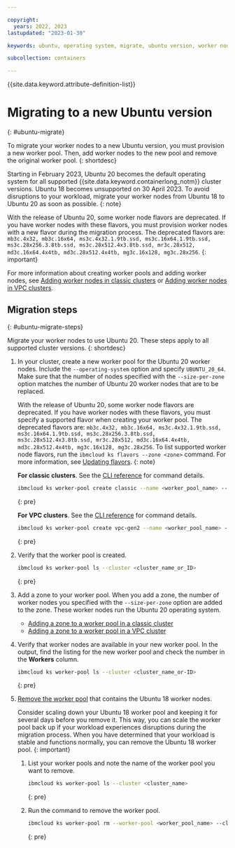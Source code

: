 ```yaml
---

copyright:
  years: 2022, 2023
lastupdated: "2023-01-30"

keywords: ubuntu, operating system, migrate, ubuntu version, worker nodes

subcollection: containers

---
```


{{site.data.keyword.attribute-definition-list}}



# Migrating to a new Ubuntu version
{: #ubuntu-migrate}

To migrate your worker nodes to a new Ubuntu version, you must provision a new worker pool. Then, add worker nodes to the new pool and remove the original worker pool. 
{: shortdesc}

Starting in February 2023, Ubuntu 20 becomes the default operating system for all supported {{site.data.keyword.containerlong_notm}} cluster versions. Ubuntu 18 becomes unsupported on 30 April 2023. To avoid disruptions to your workload, migrate your worker nodes from Ubuntu 18 to Ubuntu 20 as soon as possible.
{: note}

With the release of Ubuntu 20, some worker node flavors are deprecated. If you have worker nodes with these flavors, you must provision worker nodes with a new flavor during the migration process. The deprecated flavors are: `mb3c.4x32, mb3c.16x64, ms3c.4x32.1.9tb.ssd, ms3c.16x64.1.9tb.ssd, ms3c.28x256.3.8tb.ssd, ms3c.28x512.4x3.8tb.ssd, mr3c.28x512, md3c.16x64.4x4tb, md3c.28x512.4x4tb, mg3c.16x128, mg3c.28x256`.
{: important}

For more information about creating worker pools and adding worker nodes, see [Adding worker nodes in classic clusters](/docs/containers?topic=containers-add_workers) or [Adding worker nodes in VPC clusters](/docs/containers?topic=containers-add_workers#vpc_pools).

## Migration steps
{: #ubuntu-migrate-steps}

Migrate your worker nodes to use Ubuntu 20. These steps apply to all supported cluster versions.
{: shortdesc}

1. In your cluster, create a new worker pool for the Ubuntu 20 worker nodes. Include the `--operating-system` option and specify `UBUNTU_20_64`. Make sure that the number of nodes specified with the `--size-per-zone` option matches the number of Ubuntu 20 worker nodes that are to be replaced.

    With the release of Ubuntu 20, some worker node flavors are deprecated. If you have worker nodes with these flavors, you must specify a supported flavor when creating your worker pool. The deprecated flavors are: `mb3c.4x32, mb3c.16x64, ms3c.4x32.1.9tb.ssd, ms3c.16x64.1.9tb.ssd, ms3c.28x256.3.8tb.ssd, ms3c.28x512.4x3.8tb.ssd, mr3c.28x512, md3c.16x64.4x4tb, md3c.28x512.4x4tb, mg3c.16x128, mg3c.28x256`. To list supported worker node flavors, run the `ibmcloud ks flavors --zone <zone>` command. For more information, see [Updating flavors](/docs/containers?topic=containers-update#machine_type).
    {: note}

    **For classic clusters**. See the [CLI reference](/docs/containers?topic=containers-kubernetes-service-cli#cs_worker_pool_create) for command details.

    ```sh
    ibmcloud ks worker-pool create classic --name <worker_pool_name> --cluster <cluster_name_or_ID> --flavor <flavor> --operating-system UBUNTU_20_64 --size-per-zone <number_of_workers_per_zone> 
    ```
    {: pre}

    **For VPC clusters**. See the [CLI reference](/docs/containers?topic=containers-kubernetes-service-cli#cli_worker_pool_create_vpc_gen2) for command details.

    ```sh
    ibmcloud ks worker-pool create vpc-gen2 --name <worker_pool_name> --cluster <cluster_name_or_ID> --flavor <flavor> --operating-system UBUNTU_20_64 --size-per-zone <number_of_workers_per_zone> 
    ```
    {: pre}

1. Verify that the worker pool is created.

    ```sh
    ibmcloud ks worker-pool ls --cluster <cluster_name_or_ID>
    ```
    {: pre}

1. Add a zone to your worker pool. When you add a zone, the number of worker nodes you specified with the `--size-per-zone` option are added to the zone. These worker nodes run the Ubuntu 20 operating system. 
    * [Adding a zone to a worker pool in a classic cluster](/docs/containers?topic=containers-add_workers#add_zone)
    * [Adding a zone to a worker pool in a VPC cluster](/docs/containers?topic=containers-add_workers#vpc_add_zone)

1. Verify that worker nodes are available in your new worker pool. In the output, find the listing for the new worker pool and check the number in the **Workers** column.
    ```sh
    ibmcloud ks worker-pool ls --cluster <cluster_name_or-ID>
    ```
    {: pre}

1. [Remove the worker pool](/docs/containers?topic=containers-kubernetes-service-cli#cs_worker_pool_rm) that contains the Ubuntu 18 worker nodes. 

    Consider scaling down your Ubuntu 18 worker pool and keeping it for several days before you remove it. This way, you can scale the worker pool back up if your workload experiences disruptions during the migration process. When you have determined that your workload is stable and functions normally, you can remove the Ubuntu 18 worker pool.
    {: important}

    1. List your worker pools and note the name of the worker pool you want to remove.
        ```sh
        ibmcloud ks worker-pool ls --cluster <cluster_name>
        ```
        {: pre}

    1. Run the command to remove the worker pool.
        ```sh
        ibmcloud ks worker-pool rm --worker-pool <worker_pool_name> --cluster <cluster_name>
        ```
        {: pre}



